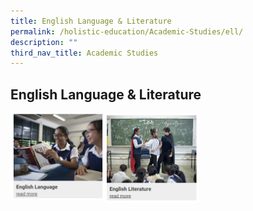 ```yaml
---
title: English Language & Literature
permalink: /holistic-education/Academic-Studies/ell/
description: ""
third_nav_title: Academic Studies
---
```

## English Language & Literature

<p><a href="/holistic-education/Academic-Studies/english/">
<img style="width:30%" align=left src="/images/english.jpg">
</a></p>

<p><a href="/holistic-education/Academic-Studies/english-lit/">
<img style="width:30%" align=left src="/images/englishlit.jpg">
</a></p>
<br clear=left>